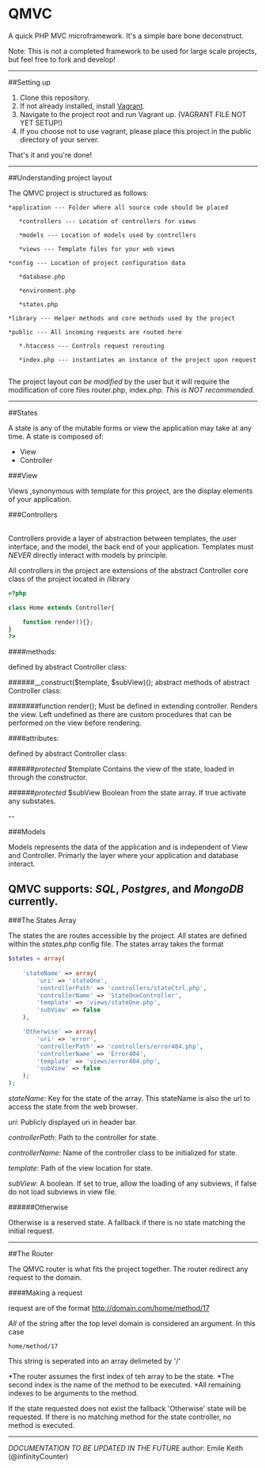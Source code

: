 # QMVC
A quick PHP MVC microframework. It's a simple bare bone deconstruct.

Note: This is not a completed framework to be used for large scale projects, but feel free to fork and develop!
______

##Setting up

1. Clone this repository.
2. If not already installed, install [Vagrant](http://vagrantup.com).
3. Navigate to the project root and run Vagrant up. (VAGRANT FILE NOT YET SETUP!)
4. If you choose not to use vagrant, please place this project in the public directory of your server.

That's it and you're done!
______

##Understanding project layout

The QMVC project is structured as follows:
```
*application --- Folder where all source code should be placed

   *controllers --- Location of controllers for views
   
   *models --- Location of models used by controllers
   
   *views --- Template files for your web views
   
*config --- Location of project configuration data

   *database.php 
   
   *environment.php
   
   *states.php
   
*library --- Helper methods and core methods used by the project

*public --- All incoming requests are routed here

   *.htaccess --- Controls request rerouting
   
   *index.php --- instantiates an instance of the project upon request
   
```

The project layout *can be modified* by the user but it will require the modification of core files router.php, index.php. *This is NOT recommended.*

______

##States

A state is any of the mutable forms or view the application may take at any time.
A state is composed of:
   * View
   * Controller

###View

Views ,synonymous with template for this project, are the display elements of your application. 


###Controllers</br></br>

Controllers provide a layer of abstraction between templates, the user interface, and the model, the back end of your application.
Templates must *NEVER* directly interact with models by principle.</br>

All controllers in the project are extensions of the abstract Controller core class of the project located in /library

```php
<?php

class Home extends Controller{

    function render(){};
}
?>
```

####methods:

defined by abstract Controller class:    

######__construct($template, $subView)(); 
    abstract methods of abstract Controller class:


#######function render();
    Must be defined in extending controller. Renders the view.
    Left undefined as there are custom procedures that can be performed on the view before rendering.

####attributes:

defined by abstract Controller class:

######*protected* $template
    Contains the view of the state, loaded in through the constructor.

######*protected* $subView
    Boolean from the state array. If true activate any substates.
   
--

###Models

Models represents the data of the application and is independent of View and Controller.
Primarly the layer where your application and database interact.

QMVC supports: *SQL*, *Postgres*, and *MongoDB* currently.
--

###The States Array

The states the are routes accessible by the project. *All* states are defined within the *states.php* config file.
The states array takes the format

````php
$states = array(
    
    'stateName' => array(
        'uri' => 'stateOne',
        'controllerPath' => 'controllers/stateCtrl.php',
        'controllerName' => 'StateOneController',
        'template' => 'views/stateOne.php',
        'subView' => false
    ),

    'Otherwise' => array(
        'uri' => 'error',
        'controllerPath' => 'controllers/error404.php',
        'controllerName' => 'Error404',
        'template' => 'views/error404.php',
        'subView' => false
    );
);
````

_*stateName*_: Key for the state of the array. This stateName is also the url to access the state from the web browser.

_*uri*_: Publicly displayed uri in header bar.

_*controllerPath*_: Path to the controller for state.

_*controllerName*_: Name of the controller class to be initialized for state.

_*template*_: Path of the view location for state.

_*subView*_: A boolean. If set to true, allow the loading of any subviews, if false do not load subviews in view file.

######Otherwise

Otherwise is a reserved state. A fallback if there is no state matching the initial request.
______

##The Router

The QMVC router is what fits the project together. 
The router redirect any request to the domain.

####Making a request

request are of the format http://domain.com/home/method/17

*All* of the string after the top level domain is considered an argument.
In this case 
```
home/method/17
```
This string is seperated into an array delimeted by '/'

*The router assumes the first index of teh array to be the state.
*The second index is the name of the method to be executed.
*All remaining indexes to be arguments to the method. 

If the state requested does not exist the fallback 'Otherwise' state will be requested.
If there is no matching method for the state controller, no method is executed.

______

*DOCUMENTATION TO BE UPDATED IN THE FUTURE*
author: Emile Keith (@infinityCounter)
